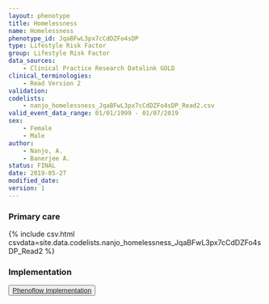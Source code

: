 ```yaml
---
layout: phenotype
title: Homelessness
name: Homelessness
phenotype_id: JqaBFwL3px7cCdDZFo4sDP 
type: Lifestyle Risk Factor
group: Lifestyle Risk Factor
data_sources: 
    - Clinical Practice Research Datalink GOLD
clinical_terminologies: 
    - Read Version 2
validation: 
codelists: 
    - nanjo_homelessness_JqaBFwL3px7cCdDZFo4sDP_Read2.csv
valid_event_data_range: 01/01/1999 - 01/07/2019
sex:
    - Female
    - Male
author: 
    - Nanjo, A.
    - Banerjee A.
status: FINAL
date: 2019-05-27
modified_date: 
version: 1
---
```


### Primary care 
{% include csv.html csvdata=site.data.codelists.nanjo_homelessness_JqaBFwL3px7cCdDZFo4sDP_Read2 %}

### Implementation
<button type="button" class="btn btn-sm"><a href="https://kclhi.org/phenoflow/phenotype/download/1012">Phenoflow implementation</a></button>
